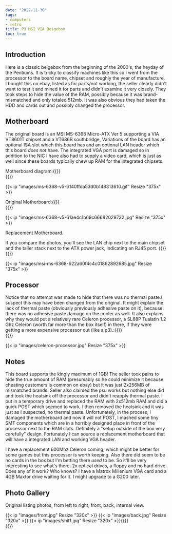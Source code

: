 ```yaml
---
date: "2022-11-30"
tags:
- computers
- retro
title: P3 MSI VIA Beigebox
toc: true
---
```


## Introduction

Here is a classic beigebox from the beginning of the 2000's, the heyday of the Pentiums. It is tricky to classify machines like this so I went from the processor to the board name, chipset and roughly the year of manufacture. I bought this on ebay, listed as for parts/not working, the seller clearly didn't want to test it and mined it for parts and didn't examine it very closely. They took steps to hide the value of the RAM, possibly because it was brand-mismatched and only totaled 512mb. It was also obvious they had taken the HDD and cards out and possibly changed the processor. 

## Motherboard

The original board is an MSI MS-6368 Micro-ATX Ver 5 supporting a VIA VT8601T chipset and a VT686B southbridge, Variations of the board has an optional ISA slot which this board has and an optional LAN header which this board *does not* have. The integrated VGA port is damaged so in addition to the NIC I have also had to supply a video card, which is just as well since these boards typically chew up RAM for the integrated chipsets.

Motherboard diagram:{{<rawhtml>}}<br/>{{</rawhtml>}}

{{< ip "images/ms-6368-v5-6140ffda53d0b148313610.gif" Resize "375x" >}}

Original Motherboard:{{<rawhtml>}}<br/>{{</rawhtml>}}

{{< ip "images/ms-6368-v5-61ae4c1b69c66682029732.jpg" Resize "375x" >}}

Replacement Motherboard. 

If you compare the photos, you'll see the LAN chip next to the main chipset and the taller stack next to the ATX power jack, indicating an RJ45 port.
{{<rawhtml>}}<br/>{{</rawhtml>}}

{{< ip "images/msi-ms-6368-622a60f4c4c01862892685.jpg" Resize "375x"  >}}

## Processor

Notice that no attempt was made to hide that there was no thermal paste.I suspect this may have been changed from the original. It might explain the lack of thermal paste (obviously previously adhesive paste on it), because there was no adhesive paste damage on the cooler as well. It also explains why they would put a relatively rare Celeron processor, a SL68P Tualatin 1.2 Ghz Celeron (worth far more than the box itself) in there, if they were getting a more expensive processor out (like a p3).:{{<rawhtml>}}<br/>{{</rawhtml>}}

{{< ip "images/celeron-processor.jpg" Resize "375x"  >}}

## Notes
This board supports the kingly maximum of 1GB! The seller took pains to hide the true amount of RAM (presumably so he could minimize it because cheating customers is common on ebay) but it was just 2x256MB of mismatched brands.  Seller also claimed the psu works but nothing else did and took the heatsink off the processor and didn't reapply thermal paste.  I put in a temporary drive and replaced the RAM with 2x512mb RAM and did a quick POST which seemed to work. I then removed the heatsink and it was just as I suspected, no thermal paste. Unfortunately, in the process, I damaged the motherboard and now it will not POST, I mashed some tiny SMT components which are in a horribly designed place in front of the processor next to the RAM slots. Definitely a "setup outside of the box very carefully" design. Fortunately I can source a replacement motherboard that will have a integrated LAN and working VGA header.

I have a replacement 600Mhz Celeron coming, which might be better for some games but this processor is worth keeping. Also there did seem to be no cards in the box but I'm betting there *used* to be. So it'll be very interesting to see what's there. 2x optical drives, a floppy and no hard drive. Does any of it work? Who knows? I have a Matrox Millenium VGA card and a 4GB Maxtor drive waiting for it. I might upgrade to a G200 later. 

## Photo Gallery

Original listing photos, from left to right, front, back, internal view.

{{< ip "images/front.jpg" Resize "320x"  >}}
{{< ip "images/back.jpg" Resize "320x"  >}}
{{< ip "images/shit1.jpg" Resize "320x"  >}}{{<rawhtml>}}<br/>{{</rawhtml>}}

